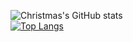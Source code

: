 
![Christmas's GitHub stats](https://github-readme-stats.vercel.app/api?username=Han-GK&show_icons=true&theme=tokyonight)
<br>
[![Top Langs](https://github-readme-stats.vercel.app/api/top-langs/?username=Han-GK)](https://github.com/Han-GK/github-readme-stats)
</br>

